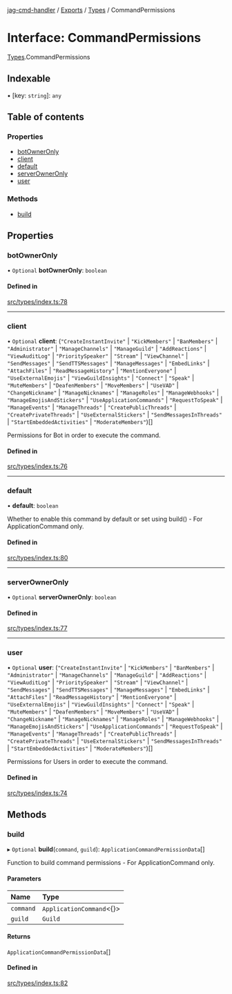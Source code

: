 [jag-cmd-handler](../README.md) / [Exports](../modules.md) / [Types](../modules/Types.md) / CommandPermissions

# Interface: CommandPermissions

[Types](../modules/Types.md).CommandPermissions

## Indexable

▪ [key: `string`]: `any`

## Table of contents

### Properties

- [botOwnerOnly](Types.CommandPermissions.md#botowneronly)
- [client](Types.CommandPermissions.md#client)
- [default](Types.CommandPermissions.md#default)
- [serverOwnerOnly](Types.CommandPermissions.md#serverowneronly)
- [user](Types.CommandPermissions.md#user)

### Methods

- [build](Types.CommandPermissions.md#build)

## Properties

### botOwnerOnly

• `Optional` **botOwnerOnly**: `boolean`

#### Defined in

[src/types/index.ts:78](https://github.com/JAGUARAVI/JagCmdHandler/blob/f4e0b8f/src/types/index.ts#L78)

___

### client

• `Optional` **client**: (``"CreateInstantInvite"`` \| ``"KickMembers"`` \| ``"BanMembers"`` \| ``"Administrator"`` \| ``"ManageChannels"`` \| ``"ManageGuild"`` \| ``"AddReactions"`` \| ``"ViewAuditLog"`` \| ``"PrioritySpeaker"`` \| ``"Stream"`` \| ``"ViewChannel"`` \| ``"SendMessages"`` \| ``"SendTTSMessages"`` \| ``"ManageMessages"`` \| ``"EmbedLinks"`` \| ``"AttachFiles"`` \| ``"ReadMessageHistory"`` \| ``"MentionEveryone"`` \| ``"UseExternalEmojis"`` \| ``"ViewGuildInsights"`` \| ``"Connect"`` \| ``"Speak"`` \| ``"MuteMembers"`` \| ``"DeafenMembers"`` \| ``"MoveMembers"`` \| ``"UseVAD"`` \| ``"ChangeNickname"`` \| ``"ManageNicknames"`` \| ``"ManageRoles"`` \| ``"ManageWebhooks"`` \| ``"ManageEmojisAndStickers"`` \| ``"UseApplicationCommands"`` \| ``"RequestToSpeak"`` \| ``"ManageEvents"`` \| ``"ManageThreads"`` \| ``"CreatePublicThreads"`` \| ``"CreatePrivateThreads"`` \| ``"UseExternalStickers"`` \| ``"SendMessagesInThreads"`` \| ``"StartEmbeddedActivities"`` \| ``"ModerateMembers"``)[]

Permissions for Bot in order to execute the command.

#### Defined in

[src/types/index.ts:76](https://github.com/JAGUARAVI/JagCmdHandler/blob/f4e0b8f/src/types/index.ts#L76)

___

### default

• **default**: `boolean`

Whether to enable this command by default or set using build() - For ApplicationCommand only.

#### Defined in

[src/types/index.ts:80](https://github.com/JAGUARAVI/JagCmdHandler/blob/f4e0b8f/src/types/index.ts#L80)

___

### serverOwnerOnly

• `Optional` **serverOwnerOnly**: `boolean`

#### Defined in

[src/types/index.ts:77](https://github.com/JAGUARAVI/JagCmdHandler/blob/f4e0b8f/src/types/index.ts#L77)

___

### user

• `Optional` **user**: (``"CreateInstantInvite"`` \| ``"KickMembers"`` \| ``"BanMembers"`` \| ``"Administrator"`` \| ``"ManageChannels"`` \| ``"ManageGuild"`` \| ``"AddReactions"`` \| ``"ViewAuditLog"`` \| ``"PrioritySpeaker"`` \| ``"Stream"`` \| ``"ViewChannel"`` \| ``"SendMessages"`` \| ``"SendTTSMessages"`` \| ``"ManageMessages"`` \| ``"EmbedLinks"`` \| ``"AttachFiles"`` \| ``"ReadMessageHistory"`` \| ``"MentionEveryone"`` \| ``"UseExternalEmojis"`` \| ``"ViewGuildInsights"`` \| ``"Connect"`` \| ``"Speak"`` \| ``"MuteMembers"`` \| ``"DeafenMembers"`` \| ``"MoveMembers"`` \| ``"UseVAD"`` \| ``"ChangeNickname"`` \| ``"ManageNicknames"`` \| ``"ManageRoles"`` \| ``"ManageWebhooks"`` \| ``"ManageEmojisAndStickers"`` \| ``"UseApplicationCommands"`` \| ``"RequestToSpeak"`` \| ``"ManageEvents"`` \| ``"ManageThreads"`` \| ``"CreatePublicThreads"`` \| ``"CreatePrivateThreads"`` \| ``"UseExternalStickers"`` \| ``"SendMessagesInThreads"`` \| ``"StartEmbeddedActivities"`` \| ``"ModerateMembers"``)[]

Permissions for Users in order to execute the command.

#### Defined in

[src/types/index.ts:74](https://github.com/JAGUARAVI/JagCmdHandler/blob/f4e0b8f/src/types/index.ts#L74)

## Methods

### build

▸ `Optional` **build**(`command`, `guild`): `ApplicationCommandPermissionData`[]

Function to build command permissions - For ApplicationCommand only.

#### Parameters

| Name | Type |
| :------ | :------ |
| `command` | `ApplicationCommand`<{}\> |
| `guild` | `Guild` |

#### Returns

`ApplicationCommandPermissionData`[]

#### Defined in

[src/types/index.ts:82](https://github.com/JAGUARAVI/JagCmdHandler/blob/f4e0b8f/src/types/index.ts#L82)
